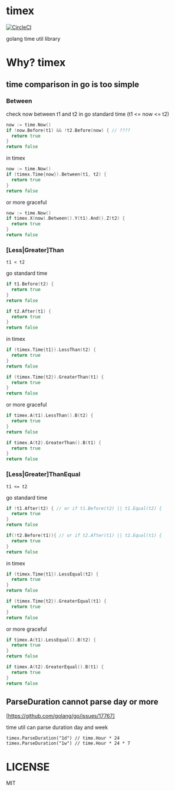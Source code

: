 # timex
[![CircleCI](https://circleci.com/gh/azihsoyn/timex.svg?style=shield)](https://circleci.com/gh/azihsoyn/timex)

golang time util library

# Why? timex

## time comparison in go is too simple

### Between

check now between t1 and t2 in go standard time (t1 <= now <= t2)

```go
now := time.Now()
if !now.Before(t1) && !t2.Before(now) { // ????
  return true
}
return false
```

in timex

```go
now := time.Now()
if (timex.Time{now}).Between(t1, t2) {
  return true
}
return false
```

or more graceful

```go
now := time.Now()
if timex.X(now).Between().Y(t1).And().Z(t2) {
  return true
}
return false
```

### [Less|Greater]Than

```
t1 < t2
```

go standard time
```go
if t1.Before(t2) {
  return true
}
return false

if t2.After(t1) {
  return true
}
return false
```

in timex

```go
if (timex.Time{t1}).LessThan(t2) {
  return true
}
return false

if (timex.Time{t2}).GreaterThan(t1) {
  return true
}
return false
```

or more graceful

```go
if timex.A(t1).LessThan().B(t2) {
  return true
}
return false

if timex.A(t2).GreaterThan().B(t1) {
  return true
}
return false
```

### [Less|Greater]ThanEqual

```
t1 <= t2
```

go standard time
```go
if !t1.After(t2) { // or if t1.Before(t2) || t1.Equal(t2) {
  return true
}
return false

if(!t2.Before(t1)){ // or if t2.After(t1) || t2.Equal(t1) {
  return true
}
return false
```

in timex

```go
if (timex.Time{t1}).LessEqual(t2) {
  return true
}
return false

if (timex.Time{t2}).GreaterEqual(t1) {
  return true
}
return false
```

or more graceful

```go
if timex.A(t1).LessEqual().B(t2) {
  return true
}
return false

if timex.A(t2).GreaterEqual().B(t1) {
  return true
}
return false
```

## ParseDuration cannot parse day or more
[https://github.com/golang/go/issues/17767]

time util can parse duration day and week

```
timex.ParseDuration("1d") // time.Hour * 24
timex.ParseDuration("1w") // time.Hour * 24 * 7
```

# LICENSE
MIT
